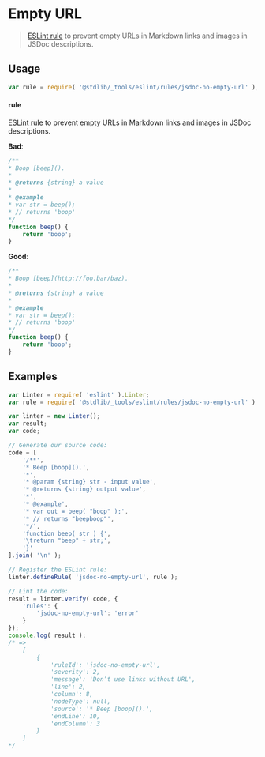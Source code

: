 # Empty URL

> [ESLint rule][eslint-rules] to prevent empty URLs in Markdown links and images in JSDoc descriptions.

<section class="intro">

</section>

<!-- /.intro -->

<section class="usage">

## Usage

```javascript
var rule = require( '@stdlib/_tools/eslint/rules/jsdoc-no-empty-url' );
```

#### rule

[ESLint rule][eslint-rules] to prevent empty URLs in Markdown links and images in JSDoc descriptions.

**Bad**:

<!-- eslint-disable stdlib/jsdoc-no-empty-url, stdlib/jsdoc-markdown-remark -->

```javascript
/**
* Boop [beep]().
*
* @returns {string} a value
*
* @example
* var str = beep();
* // returns 'boop'
*/
function beep() {
    return 'boop';
}
```

**Good**:

```javascript
/**
* Boop [beep](http://foo.bar/baz).
*
* @returns {string} a value
*
* @example
* var str = beep();
* // returns 'boop'
*/
function beep() {
    return 'boop';
}
```

</section>

<!-- /.usage -->

<section class="examples">

## Examples

<!-- eslint no-undef: "error" -->

```javascript
var Linter = require( 'eslint' ).Linter;
var rule = require( '@stdlib/_tools/eslint/rules/jsdoc-no-empty-url' );

var linter = new Linter();
var result;
var code;

// Generate our source code:
code = [
    '/**',
    '* Beep [boop]().',
    '*',
    '* @param {string} str - input value',
    '* @returns {string} output value',
    '*',
    '* @example',
    '* var out = beep( "boop" );',
    '* // returns "beepboop"',
    '*/',
    'function beep( str ) {',
    '\treturn "beep" + str;',
    '}'
].join( '\n' );

// Register the ESLint rule:
linter.defineRule( 'jsdoc-no-empty-url', rule );

// Lint the code:
result = linter.verify( code, {
    'rules': {
        'jsdoc-no-empty-url': 'error'
    }
});
console.log( result );
/* =>
    [
        {
            'ruleId': 'jsdoc-no-empty-url',
            'severity': 2,
            'message': 'Don’t use links without URL',
            'line': 2,
            'column': 8,
            'nodeType': null,
            'source': '* Beep [boop]().',
            'endLine': 10,
            'endColumn': 3
        }
    ]
*/
```

</section>

<!-- /.examples -->

<section class="links">

[eslint-rules]: https://eslint.org/docs/developer-guide/working-with-rules

</section>

<!-- /.links -->
